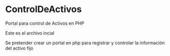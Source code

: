 # ControlDeActivos
Portal para control de Activos en PHP


Este es el archivo incial

Se pretender crear un portal en php para registrar y controlar la información del activo fijo
